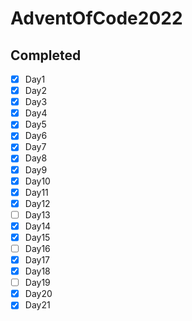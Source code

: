 # AdventOfCode2022

## **Completed**
- [x] Day1
- [x] Day2
- [x] Day3
- [x] Day4
- [x] Day5
- [x] Day6
- [x] Day7
- [x] Day8
- [x] Day9
- [x] Day10
- [x] Day11
- [x] Day12
- [ ] Day13
- [x] Day14
- [x] Day15
- [ ] Day16
- [x] Day17
- [x] Day18
- [ ] Day19
- [x] Day20
- [x] Day21